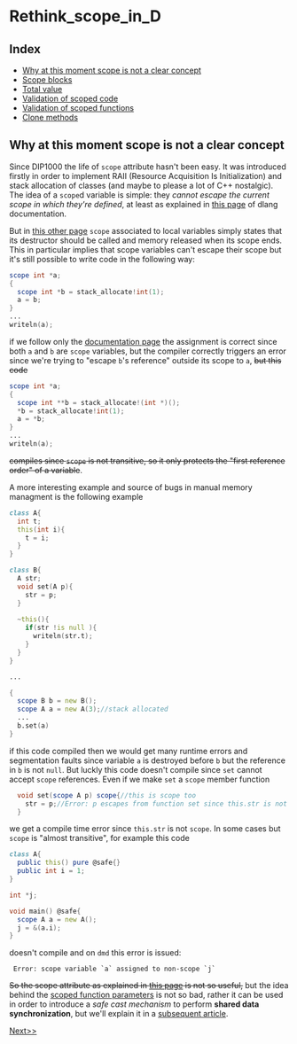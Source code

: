 # Rethink_scope_in_D
## Index
- [Why at this moment scope is not a clear concept](README.md)
- [Scope blocks](scope_block.md)
- [Total value](total_value.md)
- [Validation of scoped code](scope_algorithm.md)
- [Validation of scoped functions](scope_fun.md)
- [Clone methods](cloning.md)
## Why at this moment scope is not a clear concept
Since DIP1000 the life of `scope` attribute hasn't been easy. It was introduced firstly in order to implement RAII (Resource Acquisition Is Initialization) and stack allocation of classes (and maybe to please a lot of C++ nostalgic). The idea of a `scope`d variable is simple: they *cannot escape the current scope in which they're defined*, at least as explained in [this page](https://dlang.org/spec/function.html#scope-parameters) of dlang documentation. 

But in [this other page](https://dlang.org/spec/attribute.html#scope) `scope` associated to local variables simply states that its destructor should be called and memory released when its scope ends. This in particular implies that scope variables can't escape their scope but it's still possible to write code in the following way:
```` d
scope int *a;
{
  scope int *b = stack_allocate!int(1);
  a = b;
}
...
writeln(a);
````
if we follow only the [documentation page](https://dlang.org/spec/attribute.html#scope) the assignment is correct since both `a` and `b` are `scope` variables, but the compiler correctly triggers an error since we're trying to "escape `b`'s reference" outside its scope to `a`, ~~but this code~~
````d
scope int *a;
{
  scope int **b = stack_allocate!(int *)();
  *b = stack_allocate!int(1);
  a = *b;
}
...
writeln(a);
````
~~compiles since `scope` is not transitive, so it only protects the "first reference order" of a variable~~.

A more interesting example and source of bugs in manual memory managment is the following example
```` d
class A{
  int t;
  this(int i){
    t = i;
  }
}

class B{
  A str;
  void set(A p){
    str = p;
  }
  
  ~this(){
    if(str !is null ){
      writeln(str.t);
    }
  }
}

...

{
  scope B b = new B();
  scope A a = new A(3);//stack allocated
  ...
  b.set(a)
}
````
if this code compiled then we would get many runtime errors and segmentation faults since variable `a` is destroyed before `b` but the reference in `b` is not `null`. But luckly this code doesn't compile since `set` cannot accept `scope` references. Even if we make `set` a `scope` member function
```` d
  void set(scope A p) scope{//this is scope too
    str = p;//Error: p escapes from function set since this.str is not scope
  }
````
we get a compile time error since `this.str` is not `scope`.  In some cases but `scope` is "almost transitive", for example this code
````d
class A{
  public this() pure @safe{}
  public int i = 1;
}

int *j;

void main() @safe{
  scope A a = new A();
  j = &(a.i);
}
````
doesn't compile and on `dmd` this error is issued:
````
 Error: scope variable `a` assigned to non-scope `j`
````

~~So the scope attribute as explained in [this page](https://dlang.org/spec/attribute.html#scope) is not so useful,~~ but the idea behind the [scoped function parameters](https://dlang.org/spec/function.html#scope-parameters) is not so bad, rather it can be used in order to introduce a *safe cast mechanism* to perform **shared data synchronization**, but we'll explain it in a [subsequent article](scope_block.md).

[Next>>](scope_block.md)
